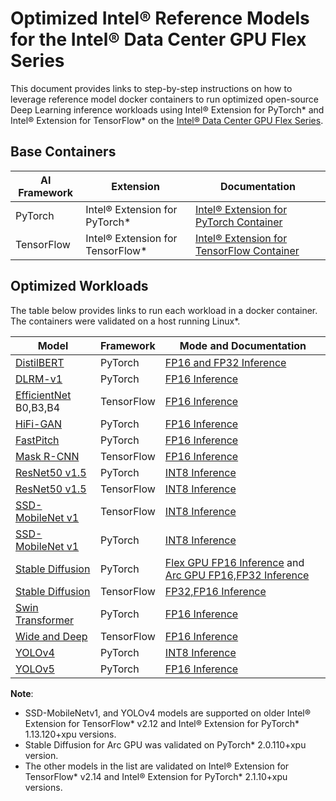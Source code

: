 # Optimized Intel® Reference Models for the Intel® Data Center GPU Flex Series

This document provides links to step-by-step instructions on how to leverage reference model docker containers to run optimized open-source Deep Learning inference workloads using Intel® Extension for PyTorch* and Intel® Extension for TensorFlow* on the [Intel® Data Center GPU Flex Series](https://www.intel.com/content/www/us/en/products/details/discrete-gpus/data-center-gpu/flex-series.html).

## Base Containers

| AI Framework                 | Extension            | Documentation |
| -----------------------------| ------------- | ----------------- |
| PyTorch | Intel® Extension for PyTorch* | [Intel® Extension for PyTorch Container](https://github.com/intel/intel-extension-for-pytorch/blob/v2.1.10%2Bxpu/docker/README.md) |
| TensorFlow | Intel® Extension for TensorFlow* | [Intel® Extension for TensorFlow Container](https://github.com/intel/intel-extension-for-tensorflow/blob/v2.14.0.1/docker/README.md)|

## Optimized Workloads

The table below provides links to run each workload in a docker container. The containers were validated on a host running Linux*.


| Model                            | Framework                  | Mode and Documentation     |
| ----------------------------|     ---------- | ----------|
| [DistilBERT](https://arxiv.org/abs/1910.01108) | PyTorch | [FP16 and FP32  Inference](../../models_v2/pytorch/distilbert/inference/gpu/CONTAINER_FLEX.md) |
| [DLRM-v1](https://arxiv.org/abs/1906.00091) | PyTorch | [ FP16 Inference](../../models_v2/pytorch/dlrm/inference/gpu/CONTAINER.md) | 
| [EfficientNet](https://arxiv.org/abs/1905.11946) B0,B3,B4 | TensorFlow | [FP16 Inference](../../models_v2/tensorflow/efficientnet/inference/gpu/CONTAINER.md) |
| [HiFi-GAN](https://arxiv.org/abs/2010.05646) | PyTorch | [FP16 Inference](../../models_v2/pytorch/hifi_gan/inference/gpu/CONTAINER.md) |
| [FastPitch](https://arxiv.org/abs/2006.06873) | PyTorch | [FP16 Inference](../../models_v2/pytorch/fastpitch/inference/gpu/CONTAINER.md) |
| [Mask R-CNN](https://arxiv.org/abs/1703.06870) | TensorFlow | [FP16 Inference](../../models_v2/tensorflow/maskrcnn/inference/gpu/CONTAINER.md) |
| [ResNet50 v1.5](https://arxiv.org/pdf/1512.03385.pdf) | PyTorch | [INT8 Inference](../../models_v2/pytorch//resnet50v1_5/inference/gpu/CONTAINER_FLEX.md) | 
| [ResNet50 v1.5](https://arxiv.org/pdf/1512.03385.pdf) | TensorFlow | [INT8 Inference](../../models_v2/tensorflow/resnet50v1_5/inference/gpu/CONTAINER_FLEX.md) | 
| [SSD-MobileNet v1](https://arxiv.org/pdf/1704.04861.pdf) | TensorFlow | [INT8 Inference](../../quickstart/object_detection/tensorflow/ssd-mobilenet/inference/gpu/DEVCATALOG.md) | 
| [SSD-MobileNet v1](https://arxiv.org/pdf/1704.04861.pdf) | PyTorch | [INT8 Inference](../../quickstart/object_detection/pytorch/ssd-mobilenet/inference/gpu/DEVCATALOG.md) | 
| [Stable Diffusion](https://arxiv.org/abs/2112.10752) | PyTorch | [Flex GPU FP16 Inference](../../models_v2/pytorch/stable_diffusion/inference/gpu/CONTAINER_FLEX.md) and [Arc GPU FP16,FP32 Inference](../../quickstart/generative-ai/pytorch/stable_diffusion/inference/gpu/WSL2_ARC_STABLE_DIFFUSION.md) |
| [Stable Diffusion](https://arxiv.org/abs/2112.10752) | TensorFlow | [FP32,FP16 Inference](../../models_v2/tensorflow/stable_diffusion/inference/gpu/CONTAINER.md) | 
| [Swin Transformer](https://arxiv.org/abs/2103.14030) | PyTorch | [FP16 Inference](../../models_v2/pytorch/swin-transformer/inference/gpu/CONTAINER.md) |
| [Wide and Deep](https://arxiv.org/abs/1606.07792) | TensorFlow | [FP16 Inference](../../models_v2/tensorflow/wide_deep_large_ds/inference/gpu/CONTAINER.md) |
| [YOLOv4](https://arxiv.org/pdf/1704.04861.pdf) | PyTorch | [INT8 Inference](../../quickstart/object_detection/pytorch/yolov4/inference/gpu/DEVCATALOG.md) |
| [YOLOv5](https://ui.adsabs.harvard.edu/abs/2021zndo...4679653J/abstract) | PyTorch | [FP16 Inference](../../quickstart/object_detection/pytorch/yolov5/inference/gpu/DEVCATALOG.md) | 


**Note**: 
* SSD-MobileNetv1, and YOLOv4 models are supported on older Intel® Extension for TensorFlow* v2.12 and Intel® Extension for PyTorch* 1.13.120+xpu versions. 
* Stable Diffusion for Arc GPU was validated on PyTorch* 2.0.110+xpu version.
* The other models in the list are validated on Intel® Extension for TensorFlow* v2.14 and Intel® Extension for PyTorch* 2.1.10+xpu versions.
